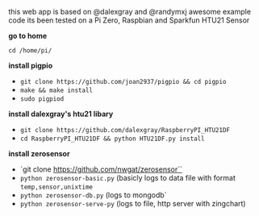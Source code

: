 this web app is based on @dalexgray and @randymxj awesome example code 
its been tested on a Pi Zero, Raspbian and Sparkfun HTU21 Sensor

**go to home**

`cd /home/pi/`

**install pigpio**

* `git clone https://github.com/joan2937/pigpio && cd pigpio`
* `make && make install`
* `sudo pigpiod`

**install dalexgray's htu21 libary**

* `git clone https://github.com/dalexgray/RaspberryPI_HTU21DF`
* `cd RaspberryPI_HTU21DF && python HTU21DF.py install`

**install zerosensor**

* `git clone https://github.com/nwgat/zerosensor``
* `python zerosensor-basic.py` (basicly logs to data file with format `temp,sensor,unixtime`
* `python zerosensor-db.py` (logs to mongodb`
* `python zerosensor-serve-py` (logs to file, http server with zingchart)
